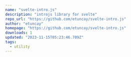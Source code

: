 ```yaml
---
name: "svelte-intro.js"
description: "introjs library for svelte"
repo_url: "https://github.com/etuncay/svelte-intro.js"
author: "etuncay"
homepage: "https://github.com/etuncay/svelte-intro.js"
downloads: 1
updated: "2023-11-15T05:23:46.709Z"
tags: 
  - utility
---
```

